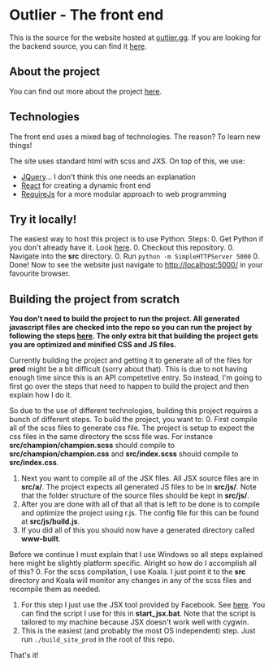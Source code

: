 # Outlier - The front end
This is the source for the website hosted at [outlier.gg](http://outlier.gg). If you are looking for the backend source, you can find it [here](https://github.com/kloong87li/league-outliers).

## About the project
You can find out more about the project [here](http://outlier.gg/about).

## Technologies
The front end uses a mixed bag of technologies. The reason? To learn new things!

The site uses standard html with scss and JXS. On top of this, we use:
  - [JQuery](https://jquery.com/)... I don't think this one needs an explanation
  - [React](https://facebook.github.io/react/index.html) for creating a dynamic front end
  - [RequireJs](http://requirejs.org/) for a more modular approach to web programming

## Try it locally!
The easiest way to host this project is to use Python. Steps:
 0. Get Python if you don't already have it. Look [here](https://www.python.org/).
 0. Checkout this repository.
 0. Navigate into the **src** directory.
 0. Run `python -m SimpleHTTPServer 5000`
 0. Done! Now to see the website just navigate to [http://localhost:5000/](http://localhost:5000/) in your favourite browser.

## Building the project from scratch
**You don't need to build the project to run the project. All generated javascript files are checked into the repo so you can run the project by following the steps [here](#try-it-locally). The only extra bit that building the project gets you are optimized and minified CSS and JS files.**

Currently building the project and getting it to generate all of the files for **prod** might be a bit difficult (sorry about that). This is due to not having enough time since this is an API competetive entry. So instead, I'm going to first go over the steps that need to happen to build the project and then explain how I do it.

So due to the use of different technologies, building this project requires a bunch of different steps. To build the project, you want to:
  0. First compile all of the scss files to generate css file. The project is setup to expect the css files in the same directory the scss file was. For instance **src/champion/champion.scss** should compile to **src/champion/champion.css** and **src/index.scss** should compile to **src/index.css**.
  1. Next you want to compile all of the JSX files. All JSX source files are in **src/a/**. The project expects all generated JS files to be in **src/js/**. Note that the folder structure of the source files should be kept in **src/js/**.
  2. After you are done with all of that all that is left to be done is to compile and optimize the project using r.js. The config file for this can be found at **src/js/build.js**.
  3. If you did all of this you should now have a generated directory called **www-built**.

Before we continue I must explain that I use Windows so all steps explained here might be slightly platform specific. Alright so how do I accomplish all of this?
  0. For the scss compilation, I use Koala. I just point it to the **src** directory and Koala will monitor any changes in any of the scss files and recompile them as needed.
  1. For this step I just use the JSX tool provided by Facebook. See [here](https://facebook.github.io/react/docs/getting-started.html#offline-transform). You can find the script I use for this in **start_jsx.bat**. Note that the script is tailored to my machine because JSX doesn't work well with cygwin.
  2. This is the easiest (and probably the most OS independent) step. Just run `./build_site_prod` in the root of this repo.

That's it!
